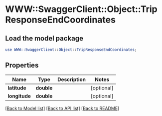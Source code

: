 # WWW::SwaggerClient::Object::TripResponseEndCoordinates

## Load the model package
```perl
use WWW::SwaggerClient::Object::TripResponseEndCoordinates;
```

## Properties
Name | Type | Description | Notes
------------ | ------------- | ------------- | -------------
**latitude** | **double** |  | [optional] 
**longitude** | **double** |  | [optional] 

[[Back to Model list]](../README.md#documentation-for-models) [[Back to API list]](../README.md#documentation-for-api-endpoints) [[Back to README]](../README.md)


